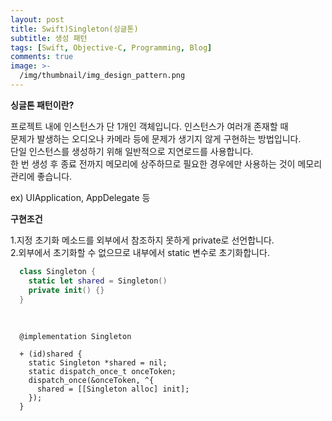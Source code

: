 ```yaml
---
layout: post
title: Swift)Singleton(싱글톤)
subtitle: 생성 패턴
tags: [Swift, Objective-C, Programming, Blog]
comments: true
image: >-
  /img/thumbnail/img_design_pattern.png
---
```


<strong>싱글톤 패턴이란?</strong>

프로젝트 내에 인스턴스가 단 1개인 객체입니다. 인스턴스가 여러개 존재할 때 <br/>
문제가 발생하는 오디오나 카메라 등에 문제가 생기지 않게 구현하는 방법입니다. <br/>
단일 인스턴스를 생성하기 위해 일반적으로 지연로드를 사용합니다. <br/>
한 번 생성 후 종료 전까지 메모리에 상주하므로 필요한 경우에만 사용하는 것이 메모리 관리에 좋습니다.

ex) UIApplication, AppDelegate 등

 <strong>구현조건</strong>

1.지정 초기화 메소드를 외부에서 참조하지 못하게 private로 선언합니다. <br/>
2.외부에서 초기화할 수 없으므로 내부에서 static 변수로 초기화합니다.

```swift
  class Singleton {
    static let shared = Singleton()
    private init() {}
  }
```

<br/>

```objc
  @implementation Singleton

  + (id)shared {
    static Singleton *shared = nil;
    static dispatch_once_t onceToken;
    dispatch_once(&onceToken, ^{
      shared = [[Singleton alloc] init];
    });
  }
```

&nbsp;
